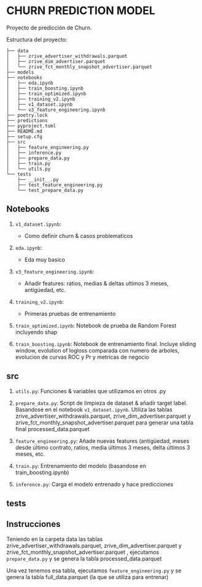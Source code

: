 # CHURN PREDICTION MODEL

Proyecto de predicción de Churn.


Estructura del proyecto:

```text
├── data
│   ├── zrive_advertiser_withdrawals.parquet
│   ├── zrive_dim_advertiser.parquet
│   └── zrive_fct_monthly_snapshot_advertiser.parquet
├── models
├── notebooks
│   ├── eda.ipynb
│   ├── train_boosting.ipynb
│   ├── train_optimized.ipynb
│   ├── training_v2.ipynb
│   ├── v1_dataset.ipynb
│   └── v3_feature_engineering.ipynb
├── poetry.lock
├── predictions
├── pyproject.toml
├── README.md
├── setup.cfg
├── src
│   ├── feature_engineering.py
│   ├── inference.py
│   ├── prepare_data.py
│   ├── train.py
│   └── utils.py
└── tests
    ├── __init__.py
    ├── test_feature_engineering.py
    └── test_prepare_data.py

```


## Notebooks

1. `v1_dataset.ipynb`:
    - Como definir churn & casos problematicos

2. `eda.ipynb`:
    - Eda muy basico

3. `v3_feature_engineering.ipynb`:
   - Añadir features: ratios, medias & deltas ultimos 3 meses, antigúedad, etc.
  
4. `training_v2.ipynb`:
   - Primeras pruebas de entrenamiento
  
5. `train_optimized.ipynb`:
   Notebook de prueba de Random Forest incluyendo shap

6. `train_boosting.ipynb`:
   Notebook de entrenamiento final. Incluye sliding window, evolution of logloss comparada con numero de arboles, evolucion de curvas ROC y Pr y metricas de negocio


## src

1. `utils.py`:
   Funciones & variables que utilizamos en otros .py

2. `prepare_data.py`:
    Script de limpieza de dataset & añadir target label. Basandose en el notebook `v1_dataset.ipynb`.
   Utiliza las tablas zrive_advertiser_withdrawals.parquet, zrive_dim_advertiser.parquet y zrive_fct_monthly_snapshot_advertiser.parquet  para generar una tabla final processed_data.parquet


3. `feature_engineering.py`:
   Añade nuevas features (antigüedad, meses desde último contrato, ratios, media últimos 3 meses, delta últimos 3 meses, etc.

4. `train.py`:
   Entrenamiento del modelo (basandose en train_boosting.ipynb)

5. `inference.py`:
   Carga el modelo entrenado y hace predicciones


## tests

   


## Instrucciones

Teniendo en la carpeta data las tablas zrive_advertiser_withdrawals.parquet, zrive_dim_advertiser.parquet y zrive_fct_monthly_snapshot_advertiser.parquet , ejecutamos `prepare_data.py` y se genera la tabla  processed_data.parquet

Una vez tenemos esa tabla, ejecutamos `feature_engineering.py` y se genera la tabla full_data.parquet (la que se utiliza para entrenar)


   
